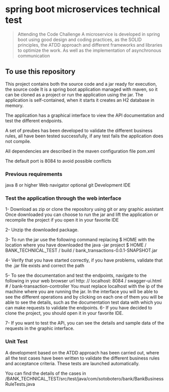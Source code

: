 # spring boot microservices technical test

> Attending the Code Challenge
> A microservice is developed in spring boot using good design and coding practices,
> as the SOLID principles, the ATDD approach and different frameworks and libraries to optimize the work.
> As well as the implementation of asynchronous communication

## To use this repository
This project contains both the source code and a jar ready for execution, the source code
It is a spring boot application managed with maven, so it can be cloned as a project or run the application using the jar.
The application is self-contained, when it starts it creates an H2 database in memory.

The application has a graphical interface to view the API documentation and test the different endpoints.

A set of preubes has been developed to validate the different business rules,
all have been tested successfully, if any test fails the application does not compile.

All dependencies are described in the maven configuration file pom.xml

The default port is 8084 to avoid possible conflicts

### Previous requirements
java 8 or higher
Web navigator
optional
git
Development IDE

### Test the application through the web interface
1- Download as zip or clone the repository using git or any graphic assistant
   Once downloaded you can choose to run the jar and lift the application or recompile the project if you open it in your favorite IDE
   
2- Unzip the downloaded package.

3- To run the jar use the following command replacing $ HOME with the location where you have downloaded the java -jar project $ HOME / BANK_TECHNICAL_TEST / build / bank_transactions-0.0.1-SNAPSHOT.jar

4- Verify that you have started correctly, if you have problems, validate that the .jar file exists and correct the path

5- To see the documentation and test the endpoints, navigate to the following in your web browser url http: // localhost: 8084 / swagger-ui.html # / bank-transaction-controller
   You must replace localhost with the ip of the machine where you are running the jar.
   In the interface you will be able to see the different operations and by clicking on each one of them you will be able to see the details, such as the documentation
   test data with which you can make requests to validate the endpoints.
6- If you have decided to clone the project, you should open it in your favorite IDE.

7- If you want to test the APi, you can see the details and sample data of the requests in the graphic interface.


### Unit Test
A development based on the ATDD approach has been carried out, where all the test cases have been written to validate the different
business rules and acceptance criteria.
These tests are launched automatically.

You can find the details of the cases in /BANK_TECHNICAL_TEST/src/test/java/com/sotobotero/bank/BankBusinessRuleTests.java